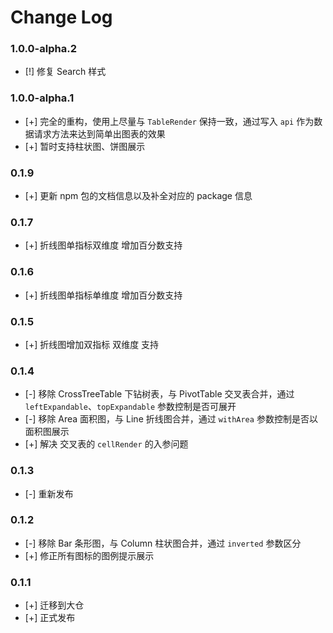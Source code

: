 # Change Log

### 1.0.0-alpha.2

- [!] 修复 Search 样式

### 1.0.0-alpha.1

- [+] 完全的重构，使用上尽量与 `TableRender` 保持一致，通过写入 `api` 作为数据请求方法来达到简单出图表的效果
- [+] 暂时支持柱状图、饼图展示

### 0.1.9

- [+] 更新 npm 包的文档信息以及补全对应的 package 信息

### 0.1.7

- [+] 折线图单指标双维度 增加百分数支持

### 0.1.6

- [+] 折线图单指标单维度 增加百分数支持

### 0.1.5

- [+] 折线图增加双指标 双维度 支持

### 0.1.4

- [-] 移除 CrossTreeTable 下钻树表，与 PivotTable 交叉表合并，通过 `leftExpandable`、`topExpandable` 参数控制是否可展开
- [-] 移除 Area 面积图，与 Line 折线图合并，通过 `withArea` 参数控制是否以面积图展示
- [+] 解决 交叉表的 `cellRender` 的入参问题

### 0.1.3

- [-] 重新发布

### 0.1.2

- [-] 移除 Bar 条形图，与 Column 柱状图合并，通过 `inverted` 参数区分
- [+] 修正所有图标的图例提示展示

### 0.1.1

- [+] 迁移到大仓
- [+] 正式发布
